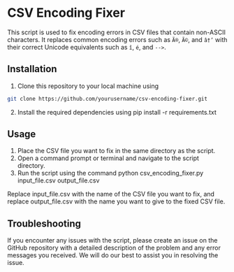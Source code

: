 # CSV Encoding Fixer
This script is used to fix encoding errors in CSV files that contain non-ASCII characters. It replaces common encoding errors such as `Ã®`, `Ã©`, and `â†’` with their correct Unicode equivalents such as `î`, `é`, and `-->`.

## Installation
1. Clone this repository to your local machine using 
```Bash
git clone https://github.com/yourusername/csv-encoding-fixer.git
```
2. Install the required dependencies using pip install -r requirements.txt
## Usage
1. Place the CSV file you want to fix in the same directory as the script.
2. Open a command prompt or terminal and navigate to the script directory.
3. Run the script using the command python csv_encoding_fixer.py input_file.csv output_file.csv

Replace input_file.csv with the name of the CSV file you want to fix, and replace output_file.csv with the name you want to give to the fixed CSV file.

## Troubleshooting
If you encounter any issues with the script, please create an issue on the GitHub repository with a detailed description of the problem and any error messages you received. We will do our best to assist you in resolving the issue.